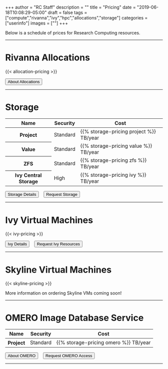 +++
author = "RC Staff"
description = ""
title = "Pricing"
date = "2019-06-18T10:08:29-05:00"
draft = false
tags = ["compute","rivanna","ivy","hpc","allocations","storage"]
categories = ["userinfo"]
images = [""]
+++

<p class=lead>Below is a schedule of prices for Research Computing resources.</p>

- - -

# Rivanna Allocations

{{< allocation-pricing >}}

[<button class="btn btn-primary btn-sm">About Allocations</button>](/userinfo/rivanna/allocations/)

- - -

# Storage

<table class="table">
  <thead>
    <tr>
      <th scope="col">Name</th>
      <th scope="col">Security</th>
      <th scope="col">Cost</th>
    </tr>
  </thead>
  <tbody>
    <tr>
      <th scope="row">Project</th>
      <td>Standard</td>
      <td>{{% storage-pricing project %}} TB/year</td>
    </tr>
    <tr>
      <th scope="row">Value</th>
      <td>Standard</td>
      <td>{{% storage-pricing value %}} TB/year</td>
    </tr>
    <tr>
      <th scope="row">ZFS</th>
      <td>Standard</td>
      <td>{{% storage-pricing zfs %}} TB/year</td>
    </tr>
    <tr>
      <th scope="row">Ivy Central Storage</th>
      <td>High</td>
      <td>{{% storage-pricing ivy %}} TB/year</td>
    </tr>
  </tbody>
</table>


[<button class="btn btn-primary btn-sm">Storage Details</button>](/userinfo/storage/)  &nbsp;&nbsp; [<button class="btn btn-primary btn-sm">Request Storage</button>](/form/storage/)

- - -

# Ivy Virtual Machines

{{< ivy-pricing >}}

[<button class="btn btn-primary btn-sm">Ivy Details</button>](/userinfo/ivy/overview) &nbsp;&nbsp; [<button class="btn btn-primary btn-sm">Request Ivy Resources</button>](/)

- - -

# Skyline Virtual Machines

{{< skyline-pricing >}}

More information on ordering Skyline VMs coming soon!

- - - 

# OMERO Image Database Service

<table class="table">
  <thead>
    <tr>
      <th scope="col">Name</th>
      <th scope="col">Security</th>
      <th scope="col">Cost</th>
    </tr>
  </thead>
  <tbody>
    <tr>
      <th scope="row">Project</th>
      <td>Standard</td>
      <td>{{% storage-pricing omero %}} TB/year</td>
    </tr>
  </tbody>
</table>    

[<button class="btn btn-primary btn-sm">About OMERO</button>](/userinfo/omero/overview/) &nbsp;&nbsp; [<button class="btn btn-primary btn-sm">Request OMERO Access</button>](/form/omero/)

- - -

